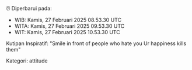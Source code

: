 ⏰ Diperbarui pada:
- WIB: Kamis, 27 Februari 2025 08.53.30 UTC
- WITA: Kamis, 27 Februari 2025 09.53.30 UTC
- WIT: Kamis, 27 Februari 2025 10.53.30 UTC

Kutipan Inspiratif:
"Smile in front of people who hate you Ur happiness kills them"


Kategori: attitude

